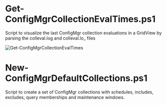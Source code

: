# Get-ConfigMgrCollectionEvalTimes.ps1
Script to visualize the last ConfigMgr collection evaluations in a GridView by parsing the colleval.log and colleval.lo_ files

![Get-ConfigMgrCollectionEvalTimes](/Collections/Get-ConfigMgrCollectionEvalTimes.png)

# New-ConfigMgrDefaultCollections.ps1
Script to create a set of ConfigMgr collections with schedules, includes, excludes, query memberships and maintenance windows. 